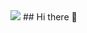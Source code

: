 <img src="https://www.google.com/url?sa=i&url=https%3A%2F%2Fgithub.com%2FDev-tanay%2FDev-tanay&psig=AOvVaw3G5ewsv0eIaPTVFKgzwi74&ust=1723388846309000&source=images&cd=vfe&opi=89978449&ved=0CBMQjRxqFwoTCMjP-_LZ6ocDFQAAAAAdAAAAABAE" >
## Hi there 👋

<!--
**4nth0nyr0zar10/4nth0nyr0zar10** is a ✨ _special_ ✨ repository because its `README.md` (this file) appears on your GitHub profile.

Here are some ideas to get you started:

- 🔭 I’m currently working on ...
- 🌱 I’m currently learning ...
- 👯 I’m looking to collaborate on ...
- 🤔 I’m looking for help with ...
- 💬 Ask me about ...
- 📫 How to reach me: ...
- 😄 Pronouns: ...
- ⚡ Fun fact: ...
-->
